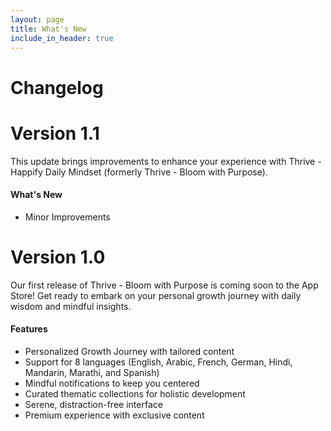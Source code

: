 ```yaml
---
layout: page
title: What's New
include_in_header: true
---
```


# Changelog

# **Version 1.1**
This update brings improvements to enhance your experience with Thrive - Happify Daily Mindset (formerly Thrive - Bloom with Purpose).

#### What's New
- Minor Improvements

# **Version 1.0**
Our first release of Thrive - Bloom with Purpose is coming soon to the App Store! Get ready to embark on your personal growth journey with daily wisdom and mindful insights.

#### Features
- Personalized Growth Journey with tailored content
- Support for 8 languages (English, Arabic, French, German, Hindi, Mandarin, Marathi, and Spanish)
- Mindful notifications to keep you centered
- Curated thematic collections for holistic development
- Serene, distraction-free interface
- Premium experience with exclusive content
